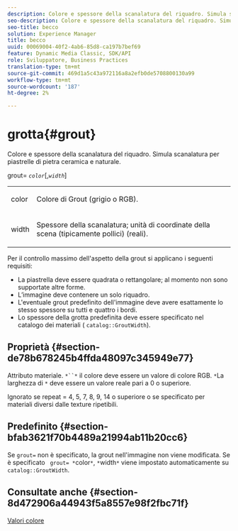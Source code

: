 ```yaml
---
description: Colore e spessore della scanalatura del riquadro. Simula scanalatura per piastrelle di pietra ceramica e naturale.
seo-description: Colore e spessore della scanalatura del riquadro. Simula scanalatura per piastrelle di pietra ceramica e naturale.
seo-title: becco
solution: Experience Manager
title: becco
uuid: 00069004-40f2-4ab6-85d8-ca197b7bef69
feature: Dynamic Media Classic, SDK/API
role: Sviluppatore, Business Practices
translation-type: tm+mt
source-git-commit: 469d1a5c43a972116a8a2efb0de5708800130a99
workflow-type: tm+mt
source-wordcount: '187'
ht-degree: 2%

---
```



# grotta{#grout}

Colore e spessore della scanalatura del riquadro. Simula scanalatura per piastrelle di pietra ceramica e naturale.

grout= *`color`*[,*`width`*]

<table id="simpletable_302B78CFC8F14E0F962D1D2064AD1371"> 
 <tr class="strow"> 
  <td class="stentry"> <p> <span class="codeph"> <span class="varname"> color  </span> </span> </p> </td> 
  <td class="stentry"> <p>Colore di Grout (grigio o RGB). </p> </td> 
 </tr> 
 <tr class="strow"> 
  <td class="stentry"> <p> <span class="codeph"> <span class="varname"> width </span> </span> </p> </td> 
  <td class="stentry"> <p>Spessore della scanalatura; unità di coordinate della scena (tipicamente pollici) (reali). </p> </td> 
 </tr> 
</table>

Per il controllo massimo dell&#39;aspetto della grout si applicano i seguenti requisiti:

* La piastrella deve essere quadrata o rettangolare; al momento non sono supportate altre forme.
* L’immagine deve contenere un solo riquadro.
* L&#39;eventuale grout predefinito dell&#39;immagine deve avere esattamente lo stesso spessore su tutti e quattro i bordi.
* Lo spessore della grotta predefinita deve essere specificato nel catalogo dei materiali ( `catalog::GroutWidth`).

## Proprietà {#section-de78b678245b4ffda48097c345949e77}

Attributo materiale. `*``*` il colore deve essere un valore di colore RGB. `*`La larghezza di `*`  deve essere un valore reale pari a 0 o superiore.

Ignorato se repeat = 4, 5, 7, 8, 9, 14 o superiore o se specificato per materiali diversi dalle texture ripetibili.

## Predefinito {#section-bfab3621f70b4489a21994ab11b20cc6}

Se `grout=` non è specificato, la grout nell&#39;immagine non viene modificata. Se è specificato ` grout= *`color`*`, `*`width`*` viene impostato automaticamente su `catalog::GroutWidth`.

## Consultate anche {#section-8d472906a44943f5a8557e98f2fbc71f}

[Valori colore](../../../../../ir-api/http-protocol/image-rendering-api-ref/c-ir-http-protocol-ref/c-ir-http-protocol-syntax-and-features/r-ir-color-values.md#reference-657f95c0841742d2a55a48bc938303f6)
